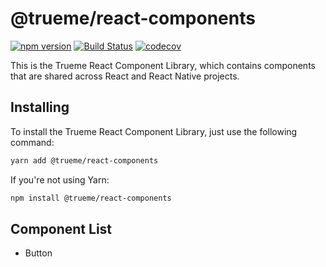 @trueme/react-components
===
[![npm version](https://badge.fury.io/js/%40trueme%2Freact-components.svg)](https://badge.fury.io/js/%40trueme%2Freact-components) [![Build Status](https://travis-ci.org/trueme-app/trueme-react-components.svg?branch=master)](https://travis-ci.org/trueme-app/trueme-react-components) [![codecov](https://codecov.io/gh/trueme-app/trueme-react-components/branch/master/graph/badge.svg)](https://codecov.io/gh/trueme-app/trueme-react-components)

This is the Trueme React Component Library, which contains components that are shared across React and React Native projects.

Installing
---
To install the Trueme React Component Library, just use the following command:

```bash
yarn add @trueme/react-components
```

If you're not using Yarn:

```bash
npm install @trueme/react-components
```

Component List
---
* Button
